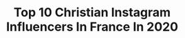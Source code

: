 ---
title: Top 10 Christian Instagram Influencers In France In 2020
description: >-
  Find top christian Instagram influencers in France in 2020. Most popular hashtags: #france #photooftheday #paris.
platform: Instagram
hits: 326
text_top: Analyze the most popular Instagram profiles on inBeat.
text_bottom: Our database has 326 Instagram influencers like this in France for you to contact.
profiles:
  - username: "djooke33"
    fullname: >-
      Eduardo
    bio: >-
      From Portugal 🇵🇹 based in Paris 🇫🇷 Christian Louboutin 👠 Do good, and good will come to you ❤️
    location: "France"
    followers: 8082
    engagement: 1587
    commentsToLikes: 0.038320
    id: ckap1u5qdw5te0i78r1ezsxjh
    verified: false
    hashtags: "#tbt"
  - username: "melanie_djds972"
    fullname: >-
      Melanie De Jesus Dos Santos
    bio: >-
      French gymnast✨20.Yo From Mada🌴 ❤️💚🖤 athlète @adidas @christianmoreau.fr
    location: "France"
    followers: 78466
    engagement: 1730
    commentsToLikes: 0.004633
    id: ck15rnq8a8tcu0i198o2fqc6z
    verified: true
    hashtags: "#martinique"
  - username: "crownprincessmary_family"
    fullname: >-
      Mary of Denmark
    bio: >-
      Fan page Crown princess Mary Crown Prince Frederick Prince Christian Princess Isabella Princess Josephine Prince Vincent Since 6/09/2018
    location: "France"
    followers: 40795
    engagement: 514
    commentsToLikes: 0.019382
    id: ck8t4em0q6i9l0j78e6rktzg5
    verified: false
    hashtags: "#crownprincessmary, #maryofdenmark, #crownprincefrederik, #frederikofdenmark"
  - username: "greecy___shaina"
    fullname: >-
      “GREECY”🌹
    bio: >-
      To be young🌹✨,Christian⛓,open-minded🙌🏽,Fresh❄️ it’s possible 〽️😉 DRC🇨🇩📍𝙄𝙉 𝙂𝙊𝘿 𝙄 𝙏𝙍𝙐𝙎𝙏🤞🏽
    location: "France"
    followers: 6598
    engagement: 900
    commentsToLikes: 0.009754
    id: ckap7cte6jic80i788px5hk30
    verified: false
    hashtags: "#yvessaintlaurent"
  - username: "pauline_ogd"
    fullname: >-
      Pauline T
    bio: >-
      ▪️ Christian @eglise_parole_du_salut ▪️ Founder @ewog_tv ▪️ Producter ▪️ Speaker ▪️ TV Host / Journalist ▪️ Personal Shopper
    location: "France"
    followers: 2758
    engagement: 1256
    commentsToLikes: 0.040862
    id: ck6u2xky2uhzb0j71w8hhf9w4
    verified: false
    hashtags: "#look, #instafashion, #france, #style"
  - username: "chris7413"
    fullname: >-
      
    bio: >-
      Moi c'est Christian !!! Je vous emmène en balade ? Dans les calanques de Marseille et ailleurs 📸😉😊😄
    location: "France"
    followers: 7260
    engagement: 1061
    commentsToLikes: 0.071051
    id: ck0vz358s72120i19ylppt7n0
    verified: false
    hashtags: "#massilia, #instalike, #noussommesmarseille, #jaimelapaca"
  - username: "christiankarembeu98"
    fullname: >-
      Christian Karembeu
    bio: >-
      Official Instagram account of Christian Karembeu
    location: "France"
    followers: 57890
    engagement: 547
    commentsToLikes: 0.006567
    id: ck8swhl90e4800j7838v0aam9
    verified: true
    hashtags: "#digital, #uefa, #france, #olympiacosfc"
  - username: "aufilduperigord"
    fullname: >-
      Au Fil du Perigord 🌳 ღ
    bio: >-
      📍France ❣️ 🇫🇷 #perigord #dordogne 🌱 ღ 🌸 Partagez vos plus belles photos du Périgord 🕍🥖🌎 #aufilduperigord #perigordautrement ❤️#christianbobin
    location: "France"
    followers: 9274
    engagement: 906
    commentsToLikes: 0.011556
    id: ck0w1i185jg6l0i196b8jh417
    verified: false
    hashtags: "#wonderfull, #bohemestyle, #perigordaddict, #france"
  - username: "christian_ahlmann_fan_page"
    fullname: >-
      Christian Ahlmann Fan Page
    bio: >-
      💛💙 Official fan page! follow me if you are a Christian Ahlmann fan 😁 my idol forever 🇩🇪 Facebook : Christian Ahlmann - fan © @mln_ms
    location: "France"
    followers: 17950
    engagement: 311
    commentsToLikes: 0.002829
    id: ckaort6p4on150i786cvfu7g1
    verified: false
    hashtags: "#lambey, #l4l, #fanpage, #france"
  - username: "luyindama"
    fullname: >-
      Christian Luyindama
    bio: >-
      Official account of Christian Luyindama Defender of @galatasaray & DR CONGO 🇨🇩
    location: "France"
    followers: 474557
    engagement: 882
    commentsToLikes: 0.011054
    id: ck15rfgkh7o7m0i19tnki7ga7
    verified: true
    hashtags: ""
---